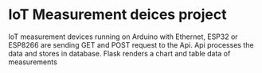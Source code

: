 # IoT Measurement deices project

IoT measurement devices running on Arduino with Ethernet, ESP32 or ESP8266 are sending GET and POST request to the Api.
Api processes the data and stores in database.
Flask renders a chart and table data of measurements

